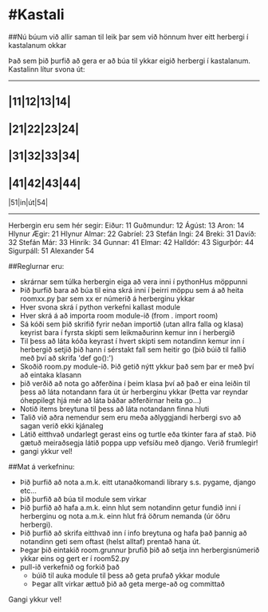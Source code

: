 #Kastali
=======

##Nú búum við allir saman til leik þar sem við hönnum hver eitt herbergi í kastalanum okkar

Það sem þið þurfið að gera er að búa til ykkar eigið herbergi í kastalanum. Kastalinn lítur svona út:

-------------
|11|12|13|14|
-------------
|21|22|23|24|
-------------
|31|32|33|34|
-------------
|41|42|43|44|
-------------
|51|in|út|54|
----     ----

Herbergin eru sem hér segir:
Eiður:			11
Guðmundur:		12
Ágúst:			13
Aron:			14
Hlynur Ægir:	21
Hlynur Almar:	22
Gabríel:		23
Stefán Ingi:	24
Breki:			31
Davíð:			32
Stefán Már:		33
Hinrik:			34
Gunnar:			41
Elmar:			42
Halldór:		43
Sigurþór:		44
Sigurpáll:		51
Alexander		54

##Reglurnar eru:

- skrárnar sem túlka herbergin eiga að vera inni í pythonHus möppunni
- Þið þurfið bara að búa til eina skrá inni í þeirri möppu sem á að heita roomxx.py þar sem xx er númerið á herberginu ykkar
- Hver svona skrá í python verkefni kallast module
- Hver skrá á að importa room module-ið (from . import room)
- Sá kóði sem þið skrifið fyrir neðan importið (utan allra falla og klasa) keyrist bara í fyrsta skipti sem leikmaðurinn kemur inn í herbergið
- Til þess að láta kóða keyrast í hvert skipti sem notandinn kemur inn í herbergið setjið þið hann í sérstakt fall sem heitir go (þið búið til fallið með því að skrifa 'def go():')
- Skoðið room.py module-ið. Þið getið nýtt ykkur það sem þar er með því að eintaka klasann
- þið verðið að nota go aðferðina í þeim klasa því að það er eina leiðin til þess að láta notandann fara út úr herberginu ykkar (Þetta var reyndar óheppilegt hjá mér að láta báðar aðferðirnar heita go...)
- Notið items breytuna til þess að láta notandann finna hluti
- Talið við aðra nemendur sem eru meða aðlyggjandi herbergi svo að sagan verið ekki kjánaleg
- Látið eitthvað undarlegt gerast eins og turtle eða tkinter fara af stað. Þið gætuð meiraðsegja látið poppa upp vefsíðu með django. Verið frumlegir!
- gangi ykkur vel!

##Mat á verkefninu:

* Þið þurfið að nota a.m.k. eitt utanaðkomandi library s.s. pygame, django etc...
* þið þurfið að búa til module sem virkar
* Þið þurfið að hafa a.m.k. einn hlut sem notandinn getur fundið inni í herberginu og nota a.m.k. einn hlut frá öðrum nemanda (úr öðru herbergi).
* Þið þurfið að skrifa eitthvað inn í info breytuna og hafa það þannig að notandinn geti sem oftast (helst alltaf) prentað hana út.
* Þegar þið eintakið room.grunnur þrufið þið að setja inn herbergisnúmerið ykkar eins og gert er í room52.py
* pull-ið verkefnið og forkið það
	* búið til auka module til þess að geta prufað ykkar module
	* Þegar allt virkar ættuð þið að geta merge-að og committað

Gangi ykkur vel!